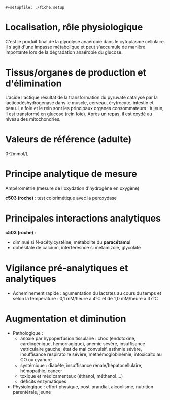 ```{=org}
#+setupfile: ./fiche.setup
```
# Localisation, rôle physiologique

C'est le produit final de la glycolyse anaérobie dans le cytoplasme
cellulaire. Il s'agit d'une impasse métabolique et peut s'accumule de
manière importante lors de la dégradation anaérobie du glucose.

# Tissus/organes de production et d\'élimination

L'acide l'actique résultat de la transformation du pyruvate catalysé par
la lacticodéshydrogénase dans le muscle, cerveau, érytrocyte, intestin
et peau. Le foie et le rein sont les principaux organes consommateurs :
à jeun, il est transformé en glucose (rein foie). Après un repas, il est
oxydé au niveau des mitochondries.

# Valeurs de référence (adulte)

0-2mmol/L

# Principe analytique de mesure

Ampérométrie (mesure de l'oxydation d'hydrogène en oxygène)

****c503 (roche)**** : test colorimétique avec la peroxydase

# Principales interactions analytiques

****c503 (roche)**** :

-   diminué si N-acétylcystéine, métabolite du **paracétamol**
-   dobésitale de calcium, interféresnce si métamizole, glycolate

# Vigilance pré-analytiques et analytiques

-   Acheminement rapide : agumentation du lactates au cours du temps et
    selon la température : 0,1 mM/heure à 4°C et de 1,0 mM/heure à 37°C

# Augmentation et diminution

-   Pathologique :
    -   anoxie par hypoperfusion tissulaire : choc (endotoxine,
        cardiogénique, hémorragique), anémie sévère, insuffisance
        vetriculaire gauche, état de mal convulsif, asthmie sévère,
        insuffisance respiratoire sévère, méthémoglobinémie, intoxicaito
        au CO ou cyanure
    -   systémique : diabète, insuffisance rénale/hépatocellulaire,
        hémopathie, cancer
    -   toxique et médicamenteux (éthanol, méthanol....)
    -   déficits enzymatiques
-   Physiologique : effort physique, post-prandial, alcoolisme,
    nutrition parentérale, jeune

